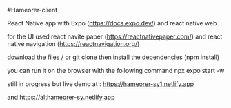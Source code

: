 #Hameorer-client

React Native app with Expo (https://docs.expo.dev/) and react native web

for the UI used react navite paper (https://reactnativepaper.com/)
and react native navigation (https://reactnavigation.org/)

download the files / or git clone
then install the dependencies (npm install)

you can run it on the browser with the following command 
npx expo start -w

still in progress but live demo at :
https://hameorer-sy1.netlify.app

and
https://althameorer-sy.netlify.app
